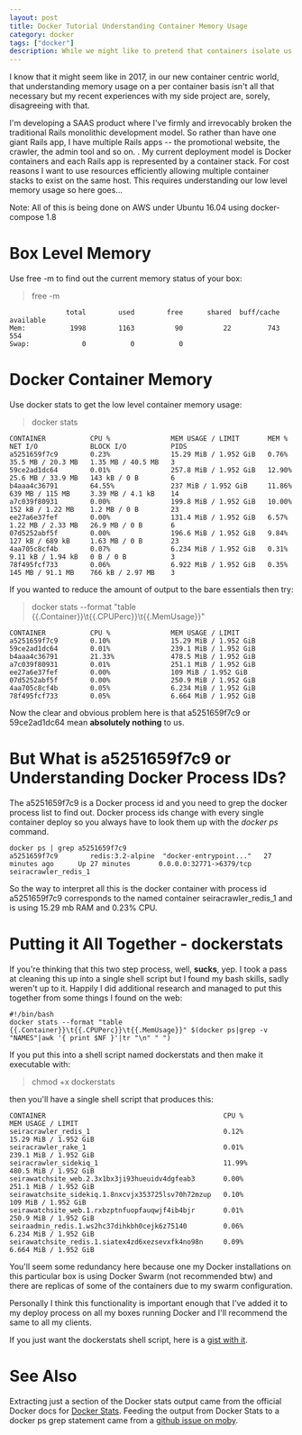 ```yaml
---
layout: post
title: Docker Tutorial Understanding Container Memory Usage
category: docker
tags: ["docker"]
description: While we might like to pretend that containers isolate us from low level details like memory usage, you still need to understand it.  Here I explain docker stats and give a shell script for an easy to use tool for viewing container memory stats.
---
```

I know that it might seem like in 2017, in our new container centric world, that understanding memory usage on a per container basis isn't all that necessary but my recent experiences with my side project are, sorely, disagreeing with that.

I'm developing a SAAS product where I've firmly and irrevocably broken the traditional Rails monolithic development model.  So rather than have one giant Rails app, I have multiple Rails apps -- the promotional website, the crawler, the admin tool and so on.  .  My current deployment model is Docker containers and each Rails app is represented by a container stack.  For cost reasons I want to use resources efficiently allowing multiple container stacks to exist on the same host.  This requires understanding our low level memory usage so here goes...

Note: All of this is being done on AWS under Ubuntu 16.04 using docker-compose 1.8

# Box Level Memory

Use free -m to find out the current memory status of your box:

> free -m

                  total        used        free      shared  buff/cache   available
    Mem:           1998        1163          90          22         743         554
    Swap:             0           0           0

# Docker Container Memory

Use docker stats to get the low level container memory usage:

> docker stats

    CONTAINER           CPU %               MEM USAGE / LIMIT       MEM %               NET I/O             BLOCK I/O           PIDS
    a5251659f7c9        0.23%               15.29 MiB / 1.952 GiB   0.76%               35.5 MB / 20.3 MB   1.35 MB / 40.5 MB   3
    59ce2ad1dc64        0.01%               257.8 MiB / 1.952 GiB   12.90%              25.6 MB / 33.9 MB   143 kB / 0 B        6
    b4aaa4c36791        64.55%              237 MiB / 1.952 GiB     11.86%              639 MB / 115 MB     3.39 MB / 4.1 kB    14
    a7c039f80931        0.00%               199.8 MiB / 1.952 GiB   10.00%              152 kB / 1.22 MB    1.2 MB / 0 B        23
    ee27a6e37fef        0.00%               131.4 MiB / 1.952 GiB   6.57%               1.22 MB / 2.33 MB   26.9 MB / 0 B       6
    07d5252abf5f        0.00%               196.6 MiB / 1.952 GiB   9.84%               127 kB / 689 kB     1.63 MB / 0 B       23
    4aa705c8cf4b        0.07%               6.234 MiB / 1.952 GiB   0.31%               9.11 kB / 1.94 kB   0 B / 0 B           3
    78f495fcf733        0.06%               6.922 MiB / 1.952 GiB   0.35%               145 MB / 91.1 MB    766 kB / 2.97 MB    3
    
If you wanted to reduce the amount of output to the bare essentials then try:

> docker stats --format "table {{.Container}}\t{{.CPUPerc}}\t{{.MemUsage}}"

    CONTAINER           CPU %               MEM USAGE / LIMIT
    a5251659f7c9        0.10%               15.29 MiB / 1.952 GiB
    59ce2ad1dc64        0.01%               239.1 MiB / 1.952 GiB
    b4aaa4c36791        21.33%              478.5 MiB / 1.952 GiB
    a7c039f80931        0.01%               251.1 MiB / 1.952 GiB
    ee27a6e37fef        0.00%               109 MiB / 1.952 GiB
    07d5252abf5f        0.00%               250.9 MiB / 1.952 GiB
    4aa705c8cf4b        0.05%               6.234 MiB / 1.952 GiB
    78f495fcf733        0.05%               6.664 MiB / 1.952 GiB

Now the clear and obvious problem here is that a5251659f7c9 or 59ce2ad1dc64 mean **absolutely nothing** to us.
# But What is a5251659f7c9 or Understanding Docker Process IDs?

The a5251659f7c9 is a Docker process id and you need to grep the docker process list to find out.  Docker process ids change with every single container  deploy so you always have to look them up with the *docker ps* command.

    docker ps | grep a5251659f7c9
    a5251659f7c9        redis:3.2-alpine  "docker-entrypoint..."   27 minutes ago      Up 27 minutes       0.0.0.0:32771->6379/tcp   seiracrawler_redis_1
    
So the way to interpret all this is the docker container with process id a5251659f7c9 corresponds to the named container seiracrawler_redis_1 and is using 15.29 mb RAM and 0.23% CPU.

# Putting it All Together - dockerstats

If you're thinking that this two step process, well, **sucks**, yep.  I took a pass at cleaning this up into a single shell script but I found my bash skills, sadly weren't up to it.  Happily I did additional research and managed to put this together from some things I found on the web:

    #!/bin/bash
    docker stats --format "table {{.Container}}\t{{.CPUPerc}}\t{{.MemUsage}}" $(docker ps|grep -v "NAMES"|awk '{ print $NF }'|tr "\n" " ")

If you put this into a shell script named dockerstats and then make it executable with:

> chmod +x dockerstats

then you'll have a single shell script that produces this:

    CONTAINER                                            CPU %               MEM USAGE / LIMIT
    seiracrawler_redis_1                                 0.12%               15.29 MiB / 1.952 GiB
    seiracrawler_rake_1                                  0.01%               239.1 MiB / 1.952 GiB
    seiracrawler_sidekiq_1                               11.99%              480.5 MiB / 1.952 GiB
    seirawatchsite_web.2.3x1bx3ji93hueuidv4dgfeab3       0.00%               251.1 MiB / 1.952 GiB
    seirawatchsite_sidekiq.1.8nxcvjx353725lsv70h72mzup   0.10%               109 MiB / 1.952 GiB
    seirawatchsite_web.1.rxbzptnfuopfauqwjf4ib4bjr       0.01%               250.9 MiB / 1.952 GiB
    seiraadmin_redis.1.ws2hc37dihkbh0cejk6z75140         0.06%               6.234 MiB / 1.952 GiB
    seirawatchsite_redis.1.siatex4zd6xezsevxfk4no98n     0.09%               6.664 MiB / 1.952 GiB

You'll seem some redundancy here because one my Docker installations on this particular box is using Docker Swarm (not recommended btw) and there are  replicas of some of the containers due to my swarm configuration.

Personally I think this functionality is important enough that I've added it to my deploy process on all my boxes running Docker and I'll recommend the same to all my clients.

If you just want the dockerstats shell script, here is a [gist with it](https://gist.github.com/fuzzygroup/e000a972a999b406a38557324e11d1c0).

# See Also

Extracting just a section of the Docker stats output came from the official Docker docs for [Docker Stats](https://docs.docker.com/engine/reference/commandline/stats/#formatting).  Feeding the output from Docker Stats to a docker ps grep statement came from a [github issue on moby](https://github.com/moby/moby/issues/10772).

